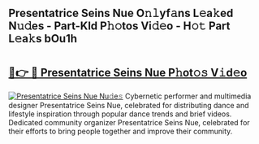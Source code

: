 ## Presentatrice Seins Nue O𝚗𝚕yf𝚊ns L𝚎a𝚔ed N𝚞𝚍es - Part-Kld P𝚑𝚘tos Vi𝚍𝚎o - H𝚘𝚝 Part L𝚎a𝚔s bOu1h

# <h2><a href="http://kf2397.oniu.top/?m=Presentatrice+Seins+Nue">🔗👉 🔴 Presentatrice Seins Nue P𝚑ot𝚘𝚜 V𝚒d𝚎o</a></h2>

[![Presentatrice Seins Nue Nu𝚍e𝚜](https://i.imgur.com/0qMVB7G.gif)](http://kf2397.oniu.top/?m=Presentatrice+Seins+Nue)
Cybernetic performer and multimedia designer Presentatrice Seins Nue, celebrated for distributing dance and lifestyle inspiration through popular dance trends and brief videos. Dedicated community organizer Presentatrice Seins Nue, celebrated for their efforts to bring people together and improve their community.  
